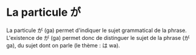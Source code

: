 # La particule が

La particule が (ga) permet d'indiquer le sujet grammatical de la phrase. L'existence de が (ga) permet donc de distinguer le sujet de la phrase (が ga), du sujet dont on parle (le thème : は wa).
